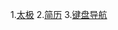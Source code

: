1.[太极](http://shaoqin.site/codingbao/projects/taiji/)
2.[简历](http://shaoqin.site/codingbao/projects/resume/)
3.[键盘导航](http://shaoqin.site/codingbao/projects/navbar/)
